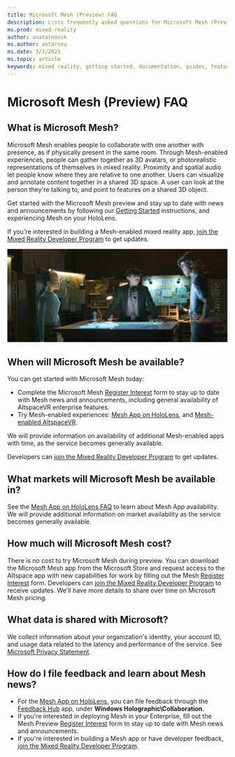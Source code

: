 ```yaml
---
title: Microsoft Mesh (Preview) FAQ
description: Lists frequently asked questions for Microsoft Mesh (Preview).
ms.prod: mixed-reality
author: anatarnousk
ms.author: antarnou
ms.date: 3/1/2021
ms.topic: article
keywords: mixed reality, getting started, documentation, guides, features, holograms
---
```


# Microsoft Mesh (Preview) FAQ

## What is Microsoft Mesh?

Microsoft Mesh enables people to collaborate with one another with presence, as if physically present in the same room. Through Mesh-enabled experiences, people can gather together as 3D avatars, or photorealistic representations of themselves in mixed reality. Proximity and spatial audio let people know where they are relative to one another. Users can visualize and annotate content together in a shared 3D space. A user can look at the person they're talking to, and point to features on a shared 3D object.

Get started with the Microsoft Mesh preview and stay up to date with news and announcements by following our [Getting Started](get-started.md) instructions, and experiencing Mesh on your HoloLens.

If you're interested in building a Mesh-enabled mixed reality app, [join the Mixed Reality Developer Program](https://aka.ms/iwantmr) to get updates.

<img src=./media/mesh-overview-faq.png alt="Mesh overview" width="650">

## When will Microsoft Mesh be available?

You can get started with Microsoft Mesh today:

- Complete the Microsoft Mesh [Register Interest](https://aka.ms/meshsignup) form to stay up to date with Mesh news and announcements, including general availability of AltspaceVR enterprise features.
- Try Mesh-enabled experiences: [Mesh App on HoloLens](./mesh-app/index.md), and [Mesh-enabled AltspaceVR](https://altvr.com).

We will provide information on availability of additional Mesh-enabled apps with time, as the service becomes generally available.

Developers can [join the Mixed Reality Developer Program](https://aka.ms/iwantmr) to get updates.

## What markets will Microsoft Mesh be available in?

See the [Mesh App on HoloLens FAQ](./mesh-app/faq.md) to learn about Mesh App availability. We will provide additional information on market availability as the service becomes generally available.

## How much will Microsoft Mesh cost?

There is no cost to try Microsoft Mesh during preview. You can download the Microsoft Mesh app from the Microsoft Store and request access to the Altspace app with new capabilities for work by filling out the Mesh [Register Interest](https://aka.ms/meshsignup) form. Developers can [join the Mixed Reality Developer Program](https://aka.ms/iwantmr) to receive updates. We'll have more details to share over time on Microsoft Mesh pricing.

## What data is shared with Microsoft?

We collect information about your organization's identity, your account ID, and usage data related to the latency and performance of the service. See [Microsoft Privacy Statement](https://privacy.microsoft.com/privacystatement).

## How do I file feedback and learn about Mesh news?

- For the [Mesh App on HoloLens](./mesh-app/index.md), you can file feedback through the [Feedback Hub](/hololens/hololens-feedback) app, under **Windows Holographic\Collaboration**.
- If you're interested in deploying Mesh in your Enterprise, fill out the Mesh Preview [Register Interest](https://aka.ms/meshsignup) form to stay up to date with Mesh news and announcements.
- If you're interested in building a Mesh app or have developer feedback, [join the Mixed Reality Developer Program](https://aka.ms/iwantmr).
